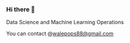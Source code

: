 ### Hi there 👋

Data Science and Machine Learning Operations

You can contact @walepops88@gmail.com
